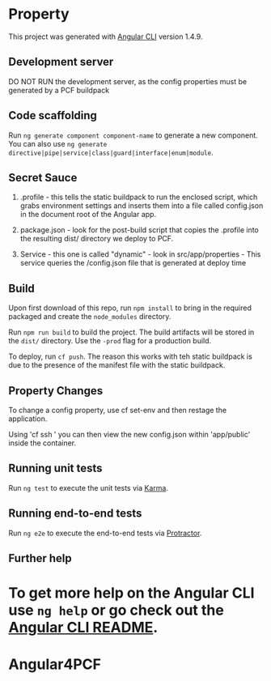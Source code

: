 # Property

This project was generated with [Angular CLI](https://github.com/angular/angular-cli) version 1.4.9.

## Development server

DO NOT RUN the development server, as the config properties must be generated by a PCF buildpack

## Code scaffolding

Run `ng generate component component-name` to generate a new component. You can also use `ng generate directive|pipe|service|class|guard|interface|enum|module`.

## Secret Sauce

1) .profile - this tells the static buildpack to run the enclosed script, which grabs environment settings and inserts them into a file called config.json in the document root of the Angular app.

2) package.json - look for the post-build script that copies the .profile into the resulting dist/ directory we deploy to PCF.

3) Service - this one is called "dynamic" - look in src/app/properties - This service queries the /config.json file that is generated at deploy time

## Build

Upon first download of this repo, run `npm install` to bring in the required packaged and create the `node_modules` directory.

Run `npm run build` to build the project. The build artifacts will be stored in the `dist/` directory. Use the `-prod` flag for a production build.

To deploy, run `cf push`.  The reason this works with teh static buildpack is due to the presence of the manifest file with the static buildpack.

## Property Changes
To change a config property, use cf set-env <app> <prop name> <value> and then restage the application.

Using 'cf ssh <app>' you can then view the new config.json within 'app/public' inside the container.


## Running unit tests

Run `ng test` to execute the unit tests via [Karma](https://karma-runner.github.io).

## Running end-to-end tests

Run `ng e2e` to execute the end-to-end tests via [Protractor](http://www.protractortest.org/).

## Further help

To get more help on the Angular CLI use `ng help` or go check out the [Angular CLI README](https://github.com/angular/angular-cli/blob/master/README.md).
=======
# Angular4PCF
